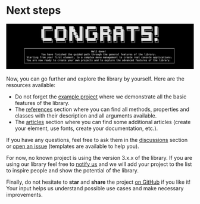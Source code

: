 # Next steps

![Congrats](../assets/img/jpg/conclusion/congrats.jpg)

Now, you can go further and explore the library by yourself. Here are the resources available:

- Do not forget the [example project](https://github.com/MorganKryze/ConsoleAppVisuals/blob/main/example/) where we demonstrate all the basic features of the library.
- The [references](/ConsoleAppVisuals/references/index.html) section where you can find all methods, properties and classes with their description and all arguments available.
- The [articles](/ConsoleAppVisuals/articles/index.html) section where you can find some additional articles (create your element, use fonts, create your documentation, etc.).

If you have any questions, feel free to ask them in the [discussions](https://github.com/MorganKryze/ConsoleAppVisuals/discussions) section or [open an issue](https://github.com/MorganKryze/ConsoleAppVisuals/issues) (templates are available to help you).

For now, no known project is using the version 3.x.x of the library. If you are using our library feel free to [notify us](mailto:morgan@kodelab.fr) and we will add your project to the list to inspire people and show the potential of the library.

Finally, do not hesitate to **star** and **share** the project [on GitHub](https://github.com/MorganKryze/ConsoleAppVisuals/) if you like it! Your input helps us understand possible use cases and make necessary improvements.
